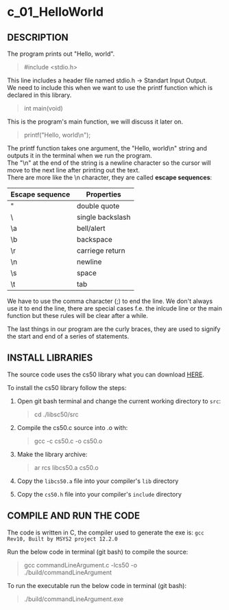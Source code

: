 c_01_HelloWorld
========================

## DESCRIPTION

The program prints out "Hello, world".

> #include <stdio.h> 

This line includes a header file named stdio.h -> Standart Input Output.  
We need to include this when we want to use the printf function which is declared in this library.   

> int main(void) 

This is the program's main function, we will discuss it later on. 

> printf("Hello, world\n"); 

The printf function takes one argument, the "Hello, world\n" string and outputs it in the terminal when we run the program.  
The "\n" at the end of the string is a newline character so the cursor will move to the next line after printing out the text.  
There are more like the \n character, they are called **escape sequences**:

| Escape sequence 	| Properties 	|
|-------------------|---------------|
| \"				| double quote	|
| \\				| single backslash |
| \a				| bell/alert	|
| \b				| backspace		|
| \r				| carriege return |
| \n				| newline		|
| \s				| space			|
| \t				| tab			|

We have to use the comma character (;) to end the line. We don't always use it to end the line, there are special cases f.e. the inlcude line or the
main function but these rules will be clear after a while.

The last things in our program are the curly braces, they are used to signify the start and end of a series of statements.

## INSTALL LIBRARIES

The source code uses the cs50 library what you can download [HERE](https://github.com/cs50/libcs50).

To install the cs50 library follow the steps:

1. Open git bash terminal and change the current working directory to `src`:   
  	> cd ./libsc50/src

2. Compile the cs50.c source into .o with:
	> gcc -c cs50.c -o cs50.o

3. Make the library archive:  
  	> ar rcs libcs50.a cs50.o

4. Copy the `libcs50.a` file into your compiler's `lib` directory

5. Copy the `cs50.h` file into your compiler's `include` directory

## COMPILE AND RUN THE CODE

The code is written in C, the compiler used to generate the exe is: `gcc Rev10, Built by MSYS2 project 12.2.0`

Run the below code in terminal (git bash) to compile the source:

> gcc commandLineArgument.c -lcs50 -o ./build/commandLineArgument

To run the executable run the below code in terminal (git bash):

> ./build/commandLineArgument.exe
